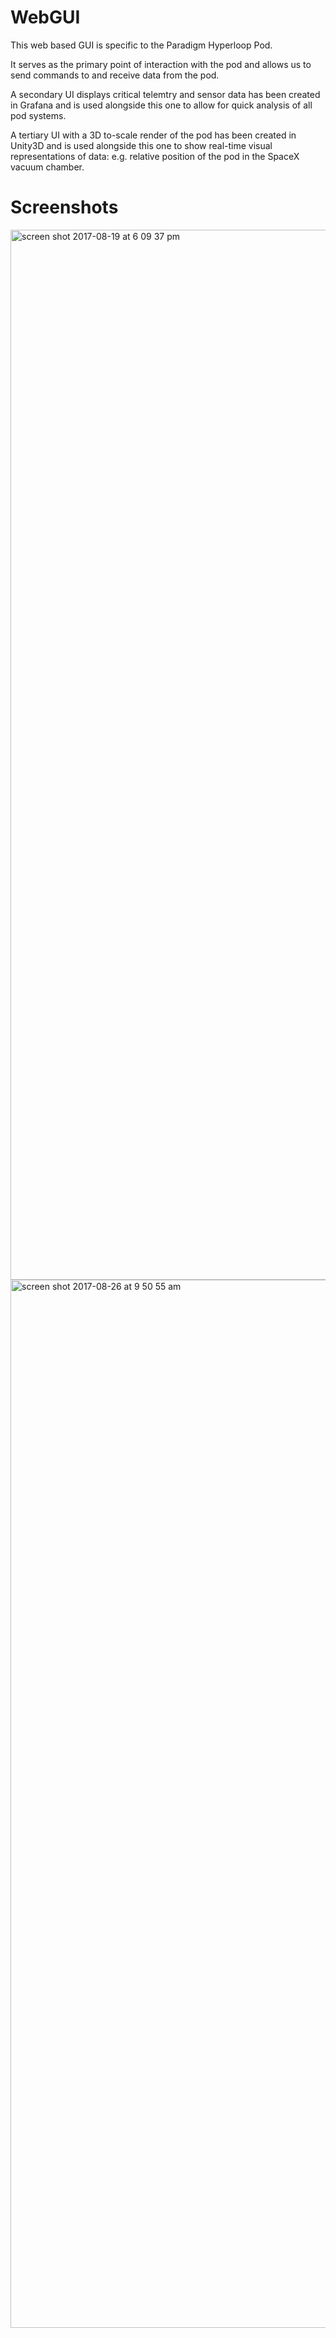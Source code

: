 # WebGUI

This web based GUI is specific to the Paradigm Hyperloop Pod. 

It serves as the primary point of interaction with the pod and allows us to send commands to and receive data from the pod.

A secondary UI displays critical telemtry and sensor data has been created in Grafana and is used alongside this one to allow for quick analysis of all pod systems.

A tertiary UI with a 3D to-scale render of the pod has been created in Unity3D and is used alongside this one to show real-time visual representations of data: e.g. relative position of the pod in the SpaceX vacuum chamber. 
 
# Screenshots

<img width="1680" alt="screen shot 2017-08-19 at 6 09 37 pm" src="https://user-images.githubusercontent.com/24739064/29491243-c7a43942-8509-11e7-9b52-d8f8ea68c13b.png">

<img width="1677" alt="screen shot 2017-08-26 at 9 50 55 am" src="https://user-images.githubusercontent.com/24739064/29743328-a16611ac-8a44-11e7-9601-0e579d4a7865.png">
